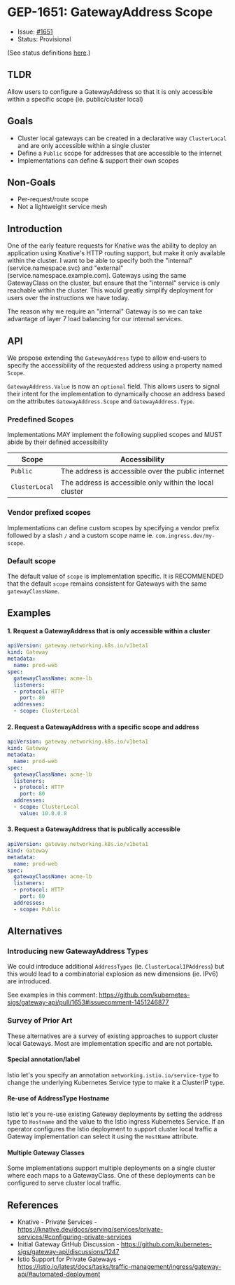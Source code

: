 # GEP-1651: GatewayAddress Scope

* Issue: [#1651](https://github.com/kubernetes-sigs/gateway-api/issues/1651)
* Status: Provisional

(See status definitions [here](overview.md#status).)

## TLDR

Allow users to configure a GatewayAddress so that it is only accessible within
a specific scope (ie. public/cluster local)

## Goals

- Cluster local gateways can be created in a declarative way `ClusterLocal` and
  are only accessible within a single cluster
- Define a `Public` scope for addresses that are accessible to the internet
- Implementations can define & support their own scopes

## Non-Goals

- Per-request/route scope
- Not a lightweight service mesh

## Introduction

One of the early feature requests for Knative was the ability to deploy an 
application using Knative's HTTP routing support, but make it only available
within the cluster. I want to be able to specify both the "internal" 
(service.namespace.svc) and "external" (service.namespace.example.com). 
Gateways using the same GatewayClass on the cluster, but ensure that the 
"internal" service is only reachable within the cluster. This would greatly 
simplify deployment for users over the instructions we have today.

The reason why we require an "internal" Gateway is so we can take advantage of 
layer 7 load balancing for our internal services.

## API

We propose extending the `GatewayAddress` type to allow end-users to specify
the accessibility of the requested address using a property named `Scope`. 

`GatewayAddress.Value` is now an `optional` field. This allows users to signal
their intent for the implementation to dynamically choose an address based on
the attributes `GatewayAddress.Scope` and `GatewayAddress.Type`.

### Predefined Scopes

Implementations MAY implement the following supplied scopes and MUST abide by 
their defined accessibility

Scope | Accessibility
-|-
`Public`|The address is accessible over the public internet
`ClusterLocal`|The address is accessible only within the local cluster

### Vendor prefixed scopes

Implementations can define custom scopes by specifying a vendor prefix followed
by a slash `/` and a custom scope name ie. `com.ingress.dev/my-scope`.

### Default scope
The default value of `scope` is implementation specific. It is RECOMMENDED that
the default `scope` remains consistent for Gateways with the same
`gatewayClassName`.


## Examples

#### 1. Request a GatewayAddress that is only accessible within a cluster

```yaml
apiVersion: gateway.networking.k8s.io/v1beta1
kind: Gateway
metadata:
  name: prod-web
spec:
  gatewayClassName: acme-lb
  listeners:  
  - protocol: HTTP
    port: 80
  addresses:
  - scope: ClusterLocal
```
#### 2. Request a GatewayAddress with a specific scope and address
```yaml
apiVersion: gateway.networking.k8s.io/v1beta1
kind: Gateway
metadata:
  name: prod-web
spec:
  gatewayClassName: acme-lb
  listeners:  
  - protocol: HTTP
    port: 80
  addresses:
  - scope: ClusterLocal
    value: 10.0.0.8
```
#### 3. Request a GatewayAddress that is publically accessible
```yaml
apiVersion: gateway.networking.k8s.io/v1beta1
kind: Gateway
metadata:
  name: prod-web
spec:
  gatewayClassName: acme-lb
  listeners:  
  - protocol: HTTP
    port: 80
  addresses:
  - scope: Public
```

## Alternatives

### Introducing new GatewayAddress Types

We could introduce additional `AddressTypes` (ie. `ClusterLocalIPAddress`) but
this would lead to a combinatorial explosion as new dimensions (ie. IPv6) are
introduced.

See examples in this comment: https://github.com/kubernetes-sigs/gateway-api/pull/1653#issuecomment-1451246877

### Survey of Prior Art

These alternatives are a survey of existing approaches to support cluster
local Gateways. Most are implementation specific and are not portable.

#### Special annotation/label

Istio let's you specify an annotation `networking.istio.io/service-type` to 
change the underlying Kubernetes Service type to make it a ClusterIP type.

#### Re-use of AddressType Hostname

Istio let's you re-use existing Gateway deployments by setting the address
type to `Hostname` and the value to the Istio ingress Kubernetes Service. If an 
operator configures the Istio deployment to support cluster local traffic a 
Gateway implementation can select it using the `HostName` attribute.

#### Multiple Gateway Classes

Some implementations support multiple deployments on a single cluster where
each maps to a GatewayClass. One of these deployments can be configured to serve
cluster local traffic.


## References

- Knative - Private Services - https://knative.dev/docs/serving/services/private-services/#configuring-private-services
- Initial Gateway GitHub Discussion - https://github.com/kubernetes-sigs/gateway-api/discussions/1247
- Istio Support for Private Gateways - https://istio.io/latest/docs/tasks/traffic-management/ingress/gateway-api/#automated-deployment

